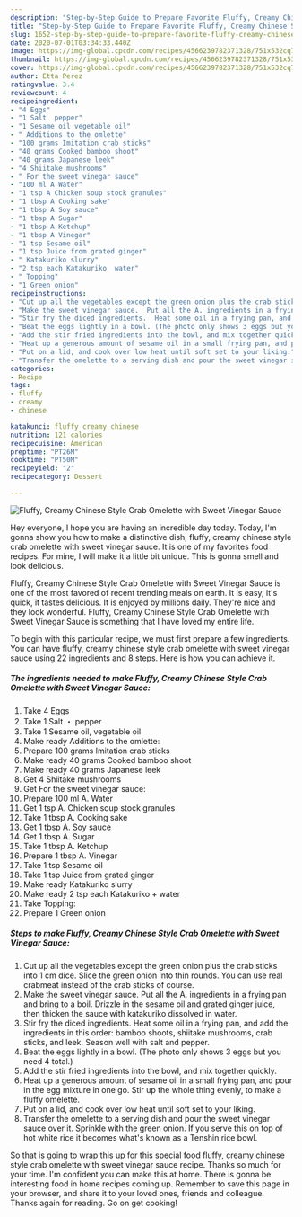 ```yaml
---
description: "Step-by-Step Guide to Prepare Favorite Fluffy, Creamy Chinese Style Crab Omelette with Sweet Vinegar Sauce"
title: "Step-by-Step Guide to Prepare Favorite Fluffy, Creamy Chinese Style Crab Omelette with Sweet Vinegar Sauce"
slug: 1652-step-by-step-guide-to-prepare-favorite-fluffy-creamy-chinese-style-crab-omelette-with-sweet-vinegar-sauce
date: 2020-07-01T03:34:33.440Z
image: https://img-global.cpcdn.com/recipes/4566239782371328/751x532cq70/fluffy-creamy-chinese-style-crab-omelette-with-sweet-vinegar-sauce-recipe-main-photo.jpg
thumbnail: https://img-global.cpcdn.com/recipes/4566239782371328/751x532cq70/fluffy-creamy-chinese-style-crab-omelette-with-sweet-vinegar-sauce-recipe-main-photo.jpg
cover: https://img-global.cpcdn.com/recipes/4566239782371328/751x532cq70/fluffy-creamy-chinese-style-crab-omelette-with-sweet-vinegar-sauce-recipe-main-photo.jpg
author: Etta Perez
ratingvalue: 3.4
reviewcount: 4
recipeingredient:
- "4 Eggs"
- "1 Salt  pepper"
- "1 Sesame oil vegetable oil"
- " Additions to the omlette"
- "100 grams Imitation crab sticks"
- "40 grams Cooked bamboo shoot"
- "40 grams Japanese leek"
- "4 Shiitake mushrooms"
- " For the sweet vinegar sauce"
- "100 ml A Water"
- "1 tsp A Chicken soup stock granules"
- "1 tbsp A Cooking sake"
- "1 tbsp A Soy sauce"
- "1 tbsp A Sugar"
- "1 tbsp A Ketchup"
- "1 tbsp A Vinegar"
- "1 tsp Sesame oil"
- "1 tsp Juice from grated ginger"
- " Katakuriko slurry"
- "2 tsp each Katakuriko  water"
- " Topping"
- "1 Green onion"
recipeinstructions:
- "Cut up all the vegetables except the green onion plus the crab sticks into 1 cm dice. Slice the green onion into thin rounds.  You can use real crabmeat instead of the crab sticks of course."
- "Make the sweet vinegar sauce.  Put all the A. ingredients in a frying pan and bring to a boil. Drizzle in the sesame oil and grated ginger juice, then thicken the sauce with katakuriko dissolved in water."
- "Stir fry the diced ingredients.  Heat some oil in a frying pan, and add the ingredients in this order: bamboo shoots, shiitake mushrooms, crab sticks, and leek. Season well with salt and pepper."
- "Beat the eggs lightly in a bowl. (The photo only shows 3 eggs but you need 4 total.)"
- "Add the stir fried ingredients into the bowl, and mix together quickly."
- "Heat up a generous amount of sesame oil in a small frying pan, and pour in the egg mixture in one go. Stir up the whole thing evenly, to make a fluffy omelette."
- "Put on a lid, and cook over low heat until soft set to your liking."
- "Transfer the omelette to a serving dish and pour the sweet vinegar sauce over it. Sprinkle with the green onion.  If you serve this on top of hot white rice it becomes what&#39;s known as a Tenshin rice bowl."
categories:
- Recipe
tags:
- fluffy
- creamy
- chinese

katakunci: fluffy creamy chinese 
nutrition: 121 calories
recipecuisine: American
preptime: "PT26M"
cooktime: "PT50M"
recipeyield: "2"
recipecategory: Dessert

---
```



![Fluffy, Creamy Chinese Style Crab Omelette with Sweet Vinegar Sauce](https://img-global.cpcdn.com/recipes/4566239782371328/751x532cq70/fluffy-creamy-chinese-style-crab-omelette-with-sweet-vinegar-sauce-recipe-main-photo.jpg)

Hey everyone, I hope you are having an incredible day today. Today, I'm gonna show you how to make a distinctive dish, fluffy, creamy chinese style crab omelette with sweet vinegar sauce. It is one of my favorites food recipes. For mine, I will make it a little bit unique. This is gonna smell and look delicious.



Fluffy, Creamy Chinese Style Crab Omelette with Sweet Vinegar Sauce is one of the most favored of recent trending meals on earth. It is easy, it's quick, it tastes delicious. It is enjoyed by millions daily. They're nice and they look wonderful. Fluffy, Creamy Chinese Style Crab Omelette with Sweet Vinegar Sauce is something that I have loved my entire life.


To begin with this particular recipe, we must first prepare a few ingredients. You can have fluffy, creamy chinese style crab omelette with sweet vinegar sauce using 22 ingredients and 8 steps. Here is how you can achieve it.

<!--inarticleads1-->

##### The ingredients needed to make Fluffy, Creamy Chinese Style Crab Omelette with Sweet Vinegar Sauce:

1. Take 4 Eggs
1. Take 1 Salt ・ pepper
1. Take 1 Sesame oil, vegetable oil
1. Make ready  Additions to the omlette:
1. Prepare 100 grams Imitation crab sticks
1. Make ready 40 grams Cooked bamboo shoot
1. Make ready 40 grams Japanese leek
1. Get 4 Shiitake mushrooms
1. Get  For the sweet vinegar sauce:
1. Prepare 100 ml A. Water
1. Get 1 tsp A. Chicken soup stock granules
1. Take 1 tbsp A. Cooking sake
1. Get 1 tbsp A. Soy sauce
1. Get 1 tbsp A. Sugar
1. Take 1 tbsp A. Ketchup
1. Prepare 1 tbsp A. Vinegar
1. Take 1 tsp Sesame oil
1. Take 1 tsp Juice from grated ginger
1. Make ready  Katakuriko slurry
1. Make ready 2 tsp each Katakuriko + water
1. Take  Topping:
1. Prepare 1 Green onion




<!--inarticleads2-->

##### Steps to make Fluffy, Creamy Chinese Style Crab Omelette with Sweet Vinegar Sauce:

1. Cut up all the vegetables except the green onion plus the crab sticks into 1 cm dice. Slice the green onion into thin rounds.  You can use real crabmeat instead of the crab sticks of course.
1. Make the sweet vinegar sauce.  Put all the A. ingredients in a frying pan and bring to a boil. Drizzle in the sesame oil and grated ginger juice, then thicken the sauce with katakuriko dissolved in water.
1. Stir fry the diced ingredients.  Heat some oil in a frying pan, and add the ingredients in this order: bamboo shoots, shiitake mushrooms, crab sticks, and leek. Season well with salt and pepper.
1. Beat the eggs lightly in a bowl. (The photo only shows 3 eggs but you need 4 total.)
1. Add the stir fried ingredients into the bowl, and mix together quickly.
1. Heat up a generous amount of sesame oil in a small frying pan, and pour in the egg mixture in one go. Stir up the whole thing evenly, to make a fluffy omelette.
1. Put on a lid, and cook over low heat until soft set to your liking.
1. Transfer the omelette to a serving dish and pour the sweet vinegar sauce over it. Sprinkle with the green onion.  If you serve this on top of hot white rice it becomes what&#39;s known as a Tenshin rice bowl.




So that is going to wrap this up for this special food fluffy, creamy chinese style crab omelette with sweet vinegar sauce recipe. Thanks so much for your time. I'm confident you can make this at home. There is gonna be interesting food in home recipes coming up. Remember to save this page in your browser, and share it to your loved ones, friends and colleague. Thanks again for reading. Go on get cooking!
